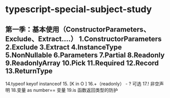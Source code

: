 # typescript-special-subject-study


第一季：基本使用（ConstructorParameters、Exclude、Extract....）
1.ConstructorParameters
2.Exclude
3.Extract
4.InstanceType
5.NonNullable
6.Parameters
7.Partial
8.Readonly
9.ReadonlyArray
10.Pick
11.Required
12.Record
13.ReturnType
----------------------------------------------------------------
14.typeof keyof instanceof 
15. [K in O ]
16.+（readonly） - ? 可选
17.! 非空声明
18.变量 as number== <number>变量
19.is 函数返回类型的防护

